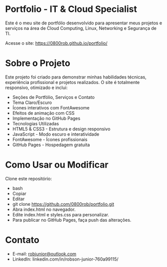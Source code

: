 # Portfolio - IT & Cloud Specialist

Este é o meu site de portfólio desenvolvido para apresentar meus projetos e serviços na área de Cloud Computing, Linux, Networking e Segurança de TI.

Acesse o site: https://0800rob.github.io/portfolio/

# Sobre o Projeto

Este projeto foi criado para demonstrar minhas habilidades técnicas, experiência profissional e projetos realizados. O site é totalmente responsivo, otimizado e inclui:

- Seções de Portfólio, Serviços e Contato
- Tema Claro/Escuro
- Ícones interativos com FontAwesome
- Efeitos de animação com CSS
- Implementação no GitHub Pages
- Tecnologias Utilizadas
- HTML5 & CSS3 - Estrutura e design responsivo
- JavaScript - Modo escuro e interatividade
- FontAwesome - Ícones profissionais
- GitHub Pages - Hospedagem gratuita

# Como Usar ou Modificar

Clone este repositório:

- bash
- Copiar
- Editar
- git clone https://github.com/0800rob/portfolio.git
- Abra index.html no navegador.
- Edite index.html e styles.css para personalizar.
- Para publicar no GitHub Pages, faça push das alterações.

# Contato

- E-mail: robjunior@outlook.com
- LinkedIn: linkedin.com/in/robson-junior-760a99115/

